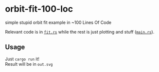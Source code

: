 # orbit-fit-100-loc
 simple stupid orbit fit example in ~100 Lines Of Code

Relevant code is in [`fit.rs`](src/fit.rs) while the rest is just plotting and stuff ([`main.rs`](src/main.rs)).

## Usage

Just `cargo run` it!  
Result will be in `out.svg`